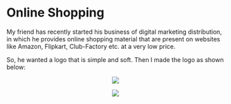 # Online Shopping 
My friend has recently started his business of digital marketing distribution, in which he provides online shopping material that are present on websites like Amazon, Flipkart, Club-Factory etc. at a very low price. 

So, he wanted a logo that is simple and soft. Then I made the logo as shown below:

<p text align="center"><img src="https://user-images.githubusercontent.com/54719422/96620865-99cd0500-1325-11eb-9290-275111c1011e.png"></p>

<p text align="center"><img src="https://user-images.githubusercontent.com/54719422/96627926-2d570380-132f-11eb-90bb-49aafea3e989.png"></p>
